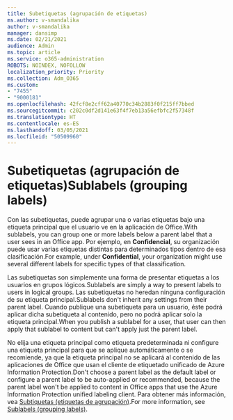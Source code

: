 ```yaml
---
title: Subetiquetas (agrupación de etiquetas)
ms.author: v-smandalika
author: v-smandalika
manager: dansimp
ms.date: 02/21/2021
audience: Admin
ms.topic: article
ms.service: o365-administration
ROBOTS: NOINDEX, NOFOLLOW
localization_priority: Priority
ms.collection: Adm_O365
ms.custom:
- "7455"
- "9000181"
ms.openlocfilehash: 42fcf8e2cff62a40770c34b2883f0f215ff7bbed
ms.sourcegitcommit: c202c0df2d141e63f4f7eb13a56efbfc2f57348f
ms.translationtype: HT
ms.contentlocale: es-ES
ms.lasthandoff: 03/05/2021
ms.locfileid: "50509960"
---
```

# <a name="sublabels-grouping-labels"></a><span data-ttu-id="bd03c-102">Subetiquetas (agrupación de etiquetas)</span><span class="sxs-lookup"><span data-stu-id="bd03c-102">Sublabels (grouping labels)</span></span>

<span data-ttu-id="bd03c-103">Con las subetiquetas, puede agrupar una o varias etiquetas bajo una etiqueta principal que el usuario ve en la aplicación de Office.</span><span class="sxs-lookup"><span data-stu-id="bd03c-103">With sublabels, you can group one or more labels below a parent label that a user sees in an Office app.</span></span> <span data-ttu-id="bd03c-104">Por ejemplo, en **Confidencial**, su organización puede usar varias etiquetas distintas para determinados tipos dentro de esa clasificación.</span><span class="sxs-lookup"><span data-stu-id="bd03c-104">For example, under **Confidential**, your organization might use several different labels for specific types of that classification.</span></span>

<span data-ttu-id="bd03c-105">Las subetiquetas son simplemente una forma de presentar etiquetas a los usuarios en grupos lógicos.</span><span class="sxs-lookup"><span data-stu-id="bd03c-105">Sublabels are simply a way to present labels to users in logical groups.</span></span> <span data-ttu-id="bd03c-106">Las subetiquetas no heredan ninguna configuración de su etiqueta principal.</span><span class="sxs-lookup"><span data-stu-id="bd03c-106">Sublabels don't inherit any settings from their parent label.</span></span> <span data-ttu-id="bd03c-107">Cuando publique una subetiqueta para un usuario, éste podrá aplicar dicha subetiqueta al contenido, pero no podrá aplicar solo la etiqueta principal.</span><span class="sxs-lookup"><span data-stu-id="bd03c-107">When you publish a sublabel for a user, that user can then apply that sublabel to content but can't apply just the parent label.</span></span>

<span data-ttu-id="bd03c-108">No elija una etiqueta principal como etiqueta predeterminada ni configure una etiqueta principal para que se aplique automáticamente o se recomiende, ya que la etiqueta principal no se aplicará al contenido de las aplicaciones de Office que usan el cliente de etiquetado unificado de Azure Information Protection.</span><span class="sxs-lookup"><span data-stu-id="bd03c-108">Don't choose a parent label as the default label or configure a parent label to be auto-applied or recommended, because the parent label won't be applied to content in Office apps that use the Azure Information Protection unified labeling client.</span></span> <span data-ttu-id="bd03c-109">Para obtener más información, vea [Subtiquetas (etiquetas de agrupación)](https://docs.microsoft.com/microsoft-365/compliance/sensitivity-labels).</span><span class="sxs-lookup"><span data-stu-id="bd03c-109">For more information, see [Sublabels (grouping labels)](https://docs.microsoft.com/microsoft-365/compliance/sensitivity-labels).</span></span>